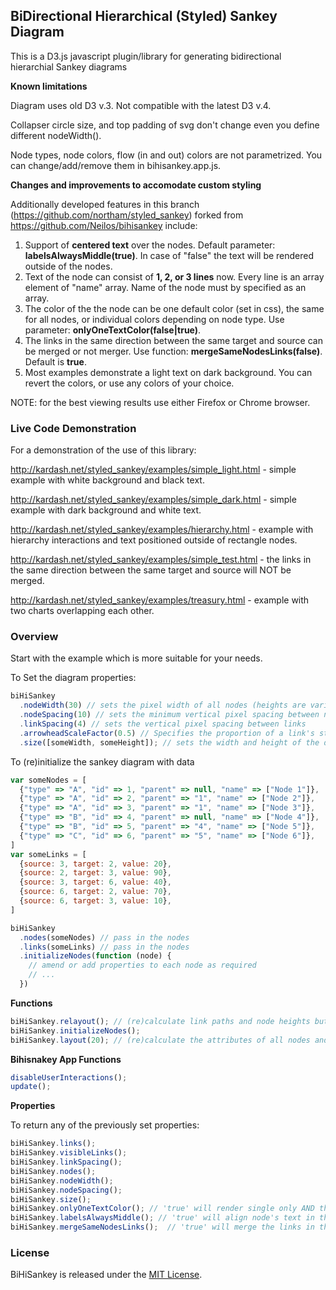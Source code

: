 ## BiDirectional Hierarchical (Styled) Sankey Diagram

This is a D3.js javascript plugin/library for generating bidirectional hierarchial Sankey diagrams

**Known limitations**

Diagram uses old D3 v.3. Not compatible with the latest D3 v.4.

Collapser circle size, and top padding of svg don't change even you define different nodeWidth().

Node types, node colors, flow (in and out) colors are not parametrized. You can change/add/remove them in bihisankey.app.js.

**Changes and improvements to accomodate custom styling**

Additionally developed features in this branch (https://github.com/northam/styled_sankey) forked from https://github.com/Neilos/bihisankey include:

1. Support of **centered text** over the nodes. Default parameter: **labelsAlwaysMiddle(true)**. In case of "false" the text will be rendered outside of the nodes.
2. Text of the node can consist of **1, 2, or 3 lines** now. Every line is an array element of "name" array. Name of the node must by specified as an array.
3. The color of the the node can be one default color (set in css), the same for all nodes, or individual colors depending on node type. Use parameter: **onlyOneTextColor(false|true)**.
4. The links in the same direction between the same target and source can be merged or not merger. Use function: **mergeSameNodesLinks(false)**. Default is **true**.
5. Most examples demonstrate a light text on dark background. You can revert the colors, or use any colors of your choice.

NOTE: for the best viewing results use either Firefox or Chrome browser.

### Live Code Demonstration

For a demonstration of the use of this library:

http://kardash.net/styled_sankey/examples/simple_light.html - simple example with white background and black text.

http://kardash.net/styled_sankey/examples/simple_dark.html - simple example with dark background and white text.

http://kardash.net/styled_sankey/examples/hierarchy.html - example with hierarchy interactions and text positioned outside of rectangle nodes.

http://kardash.net/styled_sankey/examples/simple_test.html - the links in the same direction between the same target and source will NOT be merged.

http://kardash.net/styled_sankey/examples/treasury.html - example with two charts overlapping each other.

### Overview

Start with the example which is more suitable for your needs.

To Set the diagram properties:
```javascript
biHiSankey
  .nodeWidth(30) // sets the pixel width of all nodes (heights are variable, widths are fixed)
  .nodeSpacing(10) // sets the minimum vertical pixel spacing between nodes
  .linkSpacing(4) // sets the vertical pixel spacing between links
  .arrowheadScaleFactor(0.5) // Specifies the proportion of a link's stroke width that should be allowed for the marker at the end of the link e.g. an arrow
  .size([someWidth, someHeight]); // sets the width and height of the diagram in pixels
```

To (re)initialize the sankey diagram with data
```javascript
var someNodes = [
  {"type" => "A", "id" => 1, "parent" => null, "name" => ["Node 1"]},
  {"type" => "A", "id" => 2, "parent" => "1", "name" => ["Node 2"]},
  {"type" => "A", "id" => 3, "parent" => "1", "name" => ["Node 3"]},
  {"type" => "B", "id" => 4, "parent" => null, "name" => ["Node 4"]},
  {"type" => "B", "id" => 5, "parent" => "4", "name" => ["Node 5"]},
  {"type" => "C", "id" => 6, "parent" => "5", "name" => ["Node 6"]},
]
var someLinks = [
  {source: 3, target: 2, value: 20},
  {source: 2, target: 3, value: 90},
  {source: 3, target: 6, value: 40},
  {source: 6, target: 2, value: 70},
  {source: 6, target: 3, value: 10},
]

biHiSankey
  .nodes(someNodes) // pass in the nodes
  .links(someLinks) // pass in the nodes
  .initializeNodes(function (node) {
    // amend or add properties to each node as required
    // ...
  })
```

**Functions**
```javascript
biHiSankey.relayout(); // (re)calculate link paths and node heights but do not change the node positions
biHiSankey.initializeNodes();
biHiSankey.layout(20); // (re)calculate the attributes of all nodes and links. Input param is maximum number of iterations
```

**Bihisnakey App Functions**
```javascript
disableUserInteractions();
update();
```

**Properties**

To return any of the previously set properties:
```javascript
biHiSankey.links();
biHiSankey.visibleLinks();
biHiSankey.linkSpacing();
biHiSankey.nodes();
biHiSankey.nodeWidth();
biHiSankey.nodeSpacing();
biHiSankey.size();
biHiSankey.onlyOneTextColor(); // 'true' will render single only AND the same text color as specified in css
biHiSankey.labelsAlwaysMiddle(); // 'true' will align node's text in the middle. 'false' will align left and right
biHiSankey.mergeSameNodesLinks();  // 'true' will merge the links in the same direction between the same target and source
```

### License

BiHiSankey is released under the [MIT License](http://opensource.org/licenses/MIT).
